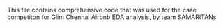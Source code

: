 This file contains comprehensive code that was used for the case competiton for Glim Chennai Airbnb EDA analysis, by team SAMARITANs
